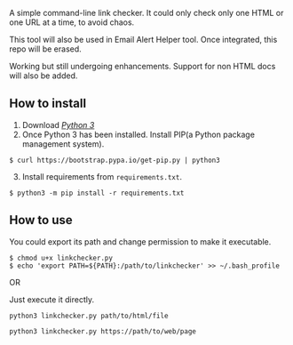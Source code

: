 A simple command-line link checker.
It could only check only one HTML or one URL at a time, to avoid chaos.

This tool will also be used in Email Alert Helper tool. Once integrated, this repo will be erased.

Working but still undergoing enhancements.
Support for non HTML docs will also be added.

## How to install

1. Download [_Python 3_](https://www.python.org/downloads/)
2. Once Python 3 has been installed. Install PIP(a Python package management system).
```
$ curl https://bootstrap.pypa.io/get-pip.py | python3
```
3. Install requirements from `requirements.txt`.
```
$ python3 -m pip install -r requirements.txt
```

## How to use
You could export its path and change permission to make it executable.
```
$ chmod u+x linkchecker.py
$ echo 'export PATH=${PATH}:/path/to/linkchecker' >> ~/.bash_profile
```

OR

Just execute it directly.
```
python3 linkchecker.py path/to/html/file
```
```
python3 linkchecker.py https://path/to/web/page
```